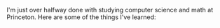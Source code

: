 I'm just over halfway done with studying computer science and math at Princeton. Here are some of the things I've learned: